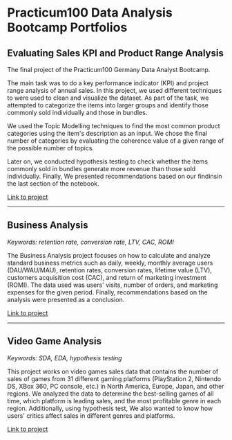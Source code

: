 # Practicum100 Data Analysis Bootcamp Portfolios

## Evaluating Sales KPI and Product Range Analysis
The final project of the Practicum100 Germany Data Analyst Bootcamp.

The main task was to do a key performance indicator (KPI) and project range analysis of annual sales. In this project, we used different techniques to were used to clean and visualize the dataset. As part of the task, we attempted to categorize the items into larger groups and identify those commonly sold individually and those in bundles. 

We used the Topic Modelling techniques to find the most common product categories using the item's description as an input. We chose the final number of categories by evaluating the coherence value of a
given range of the possible number of topics. 

Later on, we conducted hypothesis testing to check whether the items commonly sold in bundles generate more revenue than those sold individually. Finally, We presented recommendations based on our findinsin the last section of the notebook.

[Link to project](https://github.com/persadha/practicum100_portfolios/blob/main/KPI%20and%20Product%20Range%20Analysis/)

***
## Business Analysis
_Keywords: retention rate, conversion rate, LTV, CAC, ROMI_

The Business Analysis project focuses on how to calculate and analyze standard business metrics such as daily, weekly, monthly average users (DAU/WAU/MAU), retention rates, conversion rates, lifetime value (LTV), customers acquisition cost (CAC),  and return of marketing investment (ROMI). The data used was users' visits, number of orders, and marketing expenses for the given period. Finally, recommendations based on the analysis were presented as a conclusion.

[Link to project](https://github.com/persadha/practicum100_portfolios/blob/main/Business%20Analysis/)

***
## Video Game Analysis
_Keywords: SDA, EDA, hypothesis testing_

This project works on video games sales data that contains the number of sales of games from 31 different gaming platforms (PlayStation 2, 
Nintendo DS, XBox 360, PC console, etc.) in North America, Europe, Japan, and other regions. We analyzed the data to determine the best-selling games of all time, which platform is leading sales, and the most profitable genre in each region. Additionally, using hypothesis test, We also wanted to know how users' critics affect sales in different genres and platforms. 

[Link to project](https://github.com/persadha/practicum100_portfolios/blob/main/Video%20Game%20Analysis/)



